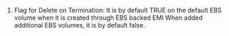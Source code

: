 1) Flag for Delete on Termination:
   It is by default TRUE on the default EBS volume when it is created through EBS backed EMI
   When added additional EBS volumes, it is by default false.
